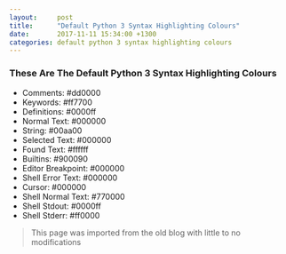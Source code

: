 ```yaml
---
layout:     post
title:      "Default Python 3 Syntax Highlighting Colours"
date:       2017-11-11 15:34:00 +1300
categories: default python 3 syntax highlighting colours
---
```


### These Are The Default Python 3 Syntax Highlighting Colours

*   Comments: #dd0000
*   Keywords: #ff7700
*   Definitions: #0000ff
*   Normal Text: #000000
*   String: #00aa00
*   Selected Text: #000000
*   Found Text: #ffffff
*   Builtins: #900090
*   Editor Breakpoint: #000000
*   Shell Error Text: #000000
*   Cursor: #000000
*   Shell Normal Text: #770000
*   Shell Stdout: #0000ff
*   Shell Stderr: #ff0000

> This page was imported from the old blog with little to no modifications
